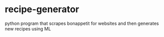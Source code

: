 # recipe-generator
python program that scrapes bonappetit for websites and then generates new recipes using ML
